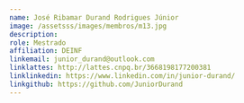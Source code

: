 ```yaml
---
name: José Ribamar Durand Rodrigues Júnior
image: /assetsss/images/membros/m13.jpg
description:
role: Mestrado
affiliation: DEINF
linkemail: junior_durand@outlook.com
linklattes: http://lattes.cnpq.br/3668198177200381
linklinkedin: https://www.linkedin.com/in/junior-durand/
linkgithub: https://github.com/JuniorDurand
---
```


